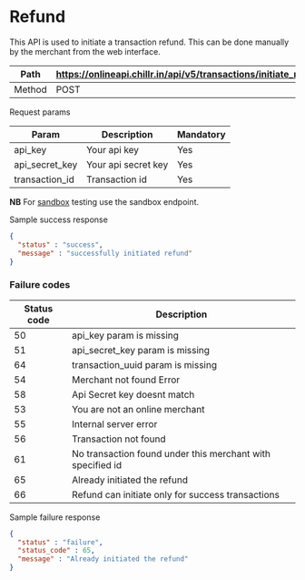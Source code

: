 # Refund
This API is used to initiate a transaction refund. This can be done manually by the merchant from the web interface.

| Path | https://onlineapi.chillr.in/api/v5/transactions/initiate_refund |
| -- | -- |
| Method | POST |

Request params

| Param | Description | Mandatory |
| -- | -- | -- |
| api_key | Your api key | Yes |
| api_secret_key | Your api secret key | Yes |
| transaction_id | Transaction id | Yes |

**NB** For [sandbox](sandbox_testing.md) testing use the sandbox endpoint.

Sample success response

```json
{
  "status" : "success",
  "message" : "successfully initiated refund"
}
```

### Failure codes
| Status code | Description |
| -- | -- |
| 50 | api_key param is missing |
| 51 | api_secret_key param is missing |
| 64 | transaction_uuid param is missing |
| 54 | Merchant not found Error |
| 58 | Api Secret key doesnt match |
| 53 | You are not an online merchant |
| 55 | Internal server error |
| 56 | Transaction not found |
| 61 | No transaction found under this merchant with specified id |
| 65 | Already initiated the refund |
| 66 | Refund can initiate only for success transactions |


Sample failure response

```json
{
  "status" : "failure",
  "status_code" : 65,
  "message" : "Already initiated the refund"
}
```





